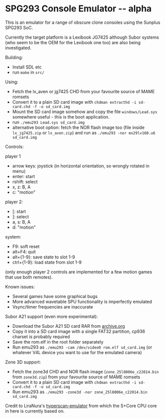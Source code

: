# SPG293 Console Emulator -- alpha

This is an emulator for a range of obscure clone consoles using the Sunplus SPG293 SoC.

Currently the target platform is a Lexibook JG7425 although Subor systems (who seem to be the OEM for the Lexibook one too) are also being investigated.

Building:

 - Install SDL etc
 - run `make` in `src/`

Using:

 - Fetch the lx_aven or jg7425 CHD from your favourite source of MAME romsets
 - Convert it to a plain SD card image with `chdman extracthd -i sd-card.chd -f -o sd_card.img`
 - Mount the SD card image somehow and copy the file `windows/Lead.sys` somewhere useful - this is the boot application.
 - run `./emu293 Lead.sys sd_card.img`
 - alternative boot option: fetch the NOR flash image too (file inside `lx_jg7425.zip` or `lx_aven.zip`) and run as `./emu293 -nor mx29lv160.u6 sd_card.img`

Controls:

player 1
 - arrow keys: joystick (in horizontal orientation, so wrongly rotated in menu)
 - enter: start
 - rshift: select
 - x, z: B, A
 - c: "motion"

player 2:
 - \[: start
 - \]: select
 - a, s: B, A
 - d: "motion"

system:
 - F9: soft reset
 - alt+F4: quit
 - alt+{1-9}: save state to slot 1-9
 - ctrl+{1-9}: load state from slot 1-9

(only enough player 2 controls are implemented for a few motion games that use both remotes).

Known issues:
 - Several games have some graphical bugs
 - More advanced wavetable SPU functionality is imperfectly emulated
 - Vsync/timer frequencies are inaccurate

Subor A21 support (even more experimental):
 - Download the Subor A21 SD card RAR from [archive.org](https://archive.org/details/a-21_20230131)
 - Copy it into a SD card image with a single FAT32 partition, cp936 charset is probably required
 - Save the rom.elf in the root folder separately
 - Run emu293 as `./emu293 -cam /dev/video0 rom.elf sd_card.img` (or whatever V4L device you want to use for the emulated camera)

Zone 3D support:
 - Fetch the zone3d CHD and NOR flash image (`zone_25l8006e_c22014.bin` from `zone3d.zip`) from your favourite source of MAME romsets
 - Convert it to a plain SD card image with `chdman extracthd -i sd-card.chd -f -o sd_card.img`
 - Run emu293 as `./emu293 -zone3d -nor zone_25l8006e_c22014.bin sd_card.img` 

Credit to LiraNura's [hyperscan-emulator](https://github.com/LiraNuna/hyperscan-emulator/) from which the S+Core CPU core in here is currently based on.
